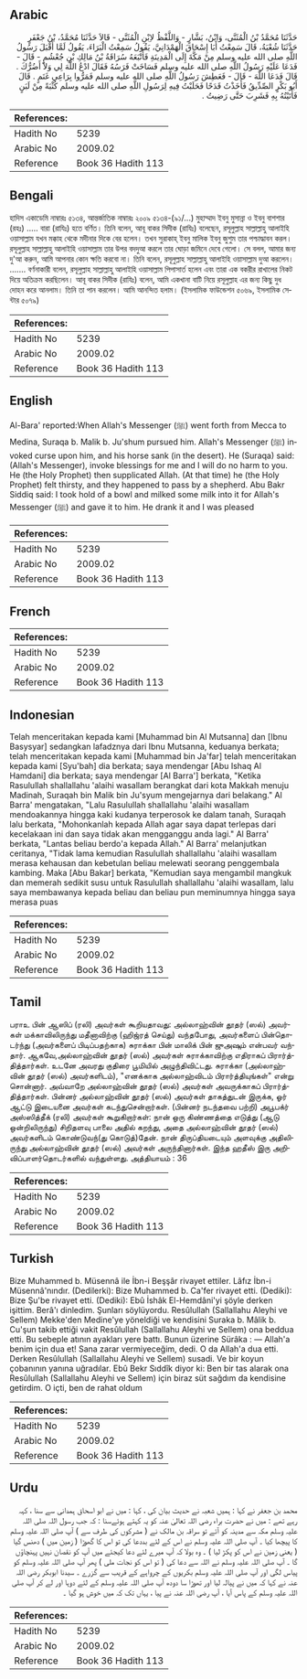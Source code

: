 ## Arabic


<div dir="rtl" lang="ar" style={{fontSize:'larger',backgroundColor:'#f8f9fa',padding:20}}>
حَدَّثَنَا مُحَمَّدُ بْنُ الْمُثَنَّى، وَابْنُ، بَشَّارٍ - وَاللَّفْظُ لاِبْنِ الْمُثَنَّى - قَالاَ حَدَّثَنَا مُحَمَّدُ، بْنُ جَعْفَرٍ حَدَّثَنَا شُعْبَةُ، قَالَ سَمِعْتُ أَبَا إِسْحَاقَ الْهَمْدَانِيَّ، يَقُولُ سَمِعْتُ الْبَرَاءَ، يَقُولُ لَمَّا أَقْبَلَ رَسُولُ اللَّهِ صلى الله عليه وسلم مِنْ مَكَّةَ إِلَى الْمَدِينَةِ فَأَتْبَعَهُ سُرَاقَةُ بْنُ مَالِكِ بْنِ جُعْشُمٍ - قَالَ - فَدَعَا عَلَيْهِ رَسُولُ اللَّهِ صلى الله عليه وسلم فَسَاخَتْ فَرَسُهُ فَقَالَ ادْعُ اللَّهَ لِي وَلاَ أَضُرُّكَ ‏.‏ قَالَ فَدَعَا اللَّهَ - قَالَ - فَعَطِشَ رَسُولُ اللَّهِ صلى الله عليه وسلم فَمَرُّوا بِرَاعِي غَنَمٍ ‏.‏ قَالَ أَبُو بَكْرٍ الصِّدِّيقُ فَأَخَذْتُ قَدَحًا فَحَلَبْتُ فِيهِ لِرَسُولِ اللَّهِ صلى الله عليه وسلم كُثْبَةً مِنْ لَبَنٍ فَأَتَيْتُهُ بِهِ فَشَرِبَ حَتَّى رَضِيتُ ‏.‏
</div>
<div style={{backgroundColor:'#f8f9fa',padding:20, marginBottom: 10}}><table> <thead> <tr> <th>References:</th> <th></th> </tr> </thead> <tbody><tr><td>Hadith No</td><td>5239</td></tr><tr><td>Arabic No</td><td>2009.02</td></tr><tr><td>Reference</td><td>Book 36 Hadith 113</td></tr></tbody></table></div>

## Bengali


<div dir="ltr" lang="bn" style={{fontSize:'larger',backgroundColor:'#f8f9fa',padding:20}}>
হাদিস একাডেমি নাম্বারঃ ৫১৩৪, আন্তর্জাতিক নাম্বারঃ ২০০৯ ৫১৩৪-(৯১/...) মুহাম্মাদ ইবনু মুসান্না ও ইবনু বাশশার (রহঃ) ..... বারা (রাযিঃ) হতে বর্ণিত। তিনি বলেন, আবূ বাকর সিদীক (রাযিঃ) বলেছেন, রসূলুল্লাহ সাল্লাল্লাহু আলাইহি ওয়াসাল্লাম যখন মক্কাহ থেকে মদীনার দিকে বের হলেন। তখন সুরাকাহ্ ইবনু মালিক ইবনু জুশুম তার পশ্চাদ্ধাবন করল। রসূলুল্লাহ সাল্লাল্লাহু আলাইহি ওয়াসাল্লাম তার উপর বদদুআ করলে তার ঘোড়া জমিনে দেবে গেলো। সে বলল, আমার জন্য দু'আ করুন, আমি আপনার কোন ক্ষতি করবো না। তিনি বলেন, রসূলুল্লাহ সাল্লাল্লাহু আলাইহি ওয়াসাল্লাম দুআ করলেন। ....... বর্ণনাকারী বলেন, রসূলুল্লাহ সাল্লাল্লাহু আলাইহি ওয়াসাল্লাম পিপাসার্ত হলেন এবং তারা এক বকরীর রাখালের নিকট দিয়ে অতিক্রম করছিলেন। আবূ বাকর সিদীক (রাযিঃ) বলেন, আমি একখানা বাটি নিয়ে রসূলুল্লাহ এর জন্য কিছু দুধ দোহন করে আনলাম। তিনি তা পান করলেন। আমি আনন্দিত হলাম। (ইসলামিক ফাউন্ডেশন ৫০৬৯, ইসলামিক সেন্টার ৫০৭৯)
</div>
<div style={{backgroundColor:'#f8f9fa',padding:20, marginBottom: 10}}><table> <thead> <tr> <th>References:</th> <th></th> </tr> </thead> <tbody><tr><td>Hadith No</td><td>5239</td></tr><tr><td>Arabic No</td><td>2009.02</td></tr><tr><td>Reference</td><td>Book 36 Hadith 113</td></tr></tbody></table></div>

## English


<div dir="ltr" lang="en" style={{fontSize:'larger',backgroundColor:'#f8f9fa',padding:20}}>
Al-Bara' reported:When Allah's Messenger (ﷺ) went forth from Mecca to Medina, Suraqa b. Malik b. Ju'shum pursued him. Allah's Messenger (ﷺ) invoked curse upon him, and his horse sank (in the desert). He (Suraqa) said: (Allah's Messenger), invoke blessings for me and I will do no harm to you. He (the Holy Prophet) then supplicated Allah. (At that time) he (the Holy Prophet) felt thirsty, and they happened to pass by a shepherd. Abu Bakr Siddiq said: I took hold of a bowl and milked some milk into it for Allah's Messenger (ﷺ) and gave it to him. He drank it and I was pleased
</div>
<div style={{backgroundColor:'#f8f9fa',padding:20, marginBottom: 10}}><table> <thead> <tr> <th>References:</th> <th></th> </tr> </thead> <tbody><tr><td>Hadith No</td><td>5239</td></tr><tr><td>Arabic No</td><td>2009.02</td></tr><tr><td>Reference</td><td>Book 36 Hadith 113</td></tr></tbody></table></div>

## French


<div dir="ltr" lang="fr" style={{fontSize:'larger',backgroundColor:'#f8f9fa',padding:20}}>

</div>
<div style={{backgroundColor:'#f8f9fa',padding:20, marginBottom: 10}}><table> <thead> <tr> <th>References:</th> <th></th> </tr> </thead> <tbody><tr><td>Hadith No</td><td>5239</td></tr><tr><td>Arabic No</td><td>2009.02</td></tr><tr><td>Reference</td><td>Book 36 Hadith 113</td></tr></tbody></table></div>

## Indonesian


<div dir="ltr" lang="id" style={{fontSize:'larger',backgroundColor:'#f8f9fa',padding:20}}>
Telah menceritakan kepada kami [Muhammad bin Al Mutsanna] dan [Ibnu Basysyar] sedangkan lafadznya dari Ibnu Mutsanna, keduanya berkata; telah menceritakan kepada kami [Muhammad bin Ja'far] telah menceritakan kepada kami [Syu'bah] dia berkata; saya mendengar [Abu Ishaq Al Hamdani] dia berkata; saya mendengar [Al Barra'] berkata, "Ketika Rasulullah shallallahu 'alaihi wasallam berangkat dari kota Makkah menuju Madinah, Suraqah bin Malik bin Ju'syum mengejarnya dari belakang." Al Barra' mengatakan, "Lalu Rasulullah shallallahu 'alaihi wasallam mendoakannya hingga kaki kudanya terperosok ke dalam tanah, Suraqah lalu berkata, "Mohonkanlah kepada Allah agar saya dapat terlepas dari kecelakaan ini dan saya tidak akan mengganggu anda lagi." Al Barra' berkata, "Lantas beliau berdo'a kepada Allah." Al Barra' melanjutkan ceritanya, "Tidak lama kemudian Rasulullah shallallahu 'alaihi wasallam merasa kehausan dan kebetulan beliau melewati seorang penggembala kambing. Maka [Abu Bakar] berkata, "Kemudian saya mengambil mangkuk dan memerah sedikit susu untuk Rasulullah shallallahu 'alaihi wasallam, lalu saya membawanya kepada beliau dan beliau pun meminumnya hingga saya merasa puas
</div>
<div style={{backgroundColor:'#f8f9fa',padding:20, marginBottom: 10}}><table> <thead> <tr> <th>References:</th> <th></th> </tr> </thead> <tbody><tr><td>Hadith No</td><td>5239</td></tr><tr><td>Arabic No</td><td>2009.02</td></tr><tr><td>Reference</td><td>Book 36 Hadith 113</td></tr></tbody></table></div>

## Tamil


<div dir="ltr" lang="ta" style={{fontSize:'larger',backgroundColor:'#f8f9fa',padding:20}}>
பராஉ பின் ஆஸிப் (ரலி) அவர்கள் கூறியதாவது: அல்லாஹ்வின் தூதர் (ஸல்) அவர்கள் மக்காவிலிருந்து மதீனாவிற்கு (ஹிஜ்ரத் செய்து) வந்தபோது, அவர்களைப் பின்தொடர்ந்து (அவர்களைப் பிடிப்பதற்காக) சுராக்கா பின் மாலிக் பின் ஜுஅஷும் என்பவர் வந்தார். ஆகவே,அல்லாஹ்வின் தூதர் (ஸல்) அவர்கள் சுராக்காவிற்கு எதிராகப் பிரார்த்தித்தார்கள். உடனே அவரது குதிரை பூமியில் அழுந்திவிட்டது. சுராக்கா (அல்லாஹ்வின் தூதர் (ஸல்) அவர்களிடம்), "எனக்காக அல்லாஹ்விடம் பிரார்த்தியுங்கள்" என்று சொன்னார். அவ்வாறே அல்லாஹ்வின் தூதர் (ஸல்) அவர்கள் அவருக்காகப் பிரார்த்தித்தார்கள். பின்னர் அல்லாஹ்வின் தூதர் (ஸல்) அவர்கள் தாகத்துடன் இருக்க, ஓர் ஆட்டு இடையனை அவர்கள் கடந்துசென்றார்கள். (பின்னர் நடந்தவை பற்றி) அபூபக்ர் அஸ்ஸித்தீக் (ரலி) அவர்கள் கூறுகிறார்கள்: நான் ஒரு கிண்ணத்தை எடுத்து (ஆடு ஒன்றிலிருந்து) சிறிதளவு பாலை அதில் கறந்து, அதை அல்லாஹ்வின் தூதர் (ஸல்) அவர்களிடம் கொண்டுவந்(து கொடுத்)தேன். நான் திருப்தியடையும் அளவுக்கு அதிலிருந்து அல்லாஹ்வின் தூதர் (ஸல்) அவர்கள் அருந்தினார்கள். இந்த ஹதீஸ் இரு அறிவிப்பாளர்தொடர்களில் வந்துள்ளது. அத்தியாயம் : 36
</div>
<div style={{backgroundColor:'#f8f9fa',padding:20, marginBottom: 10}}><table> <thead> <tr> <th>References:</th> <th></th> </tr> </thead> <tbody><tr><td>Hadith No</td><td>5239</td></tr><tr><td>Arabic No</td><td>2009.02</td></tr><tr><td>Reference</td><td>Book 36 Hadith 113</td></tr></tbody></table></div>

## Turkish


<div dir="ltr" lang="tr" style={{fontSize:'larger',backgroundColor:'#f8f9fa',padding:20}}>
Bize Muhammed b. Müsennâ ile İbn-i Beşşâr rivayet ettiler. Lâfız İbn-i Müsennâ'nındır. (Dedilerki): Bize Muhammed b. Ca'fer rivayet etti. (Dediki): Bize Şu'be rivayet etti. (Dediki): Ebû İshâk El-Hemdâni'yi şöyle derken işittim. Berâ'ı dinledim. Şunları söylüyordu. Resûlullah (Sallallahu Aleyhi ve Sellem) Mekke'den Medine'ye yöneldiği ve kendisini Suraka b. Mâlik b. Cu'şun takib ettiği vakit Resûlullah (Sallallahu Aleyhi ve Sellem) ona beddua etti. Bu sebeple atının ayakları yere battı. Bunun üzerine Sürâka : — Allah'a benim için dua et! Sana zarar vermiyeceğim, dedi. O da Allah'a dua etti. Derken Resûlullah (Sallallahu Aleyhi ve Sellem) susadi. Ve bir koyun çobanının yanına uğradılar. Ebû Bekr Sıddîk diyor ki: Ben bir tas alarak ona Resûlullah (Sallallahu Aleyhi ve Sellem) için biraz süt sağdım da kendisine getirdim. O içti, ben de rahat oldum
</div>
<div style={{backgroundColor:'#f8f9fa',padding:20, marginBottom: 10}}><table> <thead> <tr> <th>References:</th> <th></th> </tr> </thead> <tbody><tr><td>Hadith No</td><td>5239</td></tr><tr><td>Arabic No</td><td>2009.02</td></tr><tr><td>Reference</td><td>Book 36 Hadith 113</td></tr></tbody></table></div>

## Urdu


<div dir="rtl" lang="ur" style={{fontSize:'larger',backgroundColor:'#f8f9fa',padding:20}}>
محمد بن جعفر نے کہا : ہمیں شعبہ نے حدیث بیان کی ، کہا : میں نے ابو اسحاق ہمدانی سے سنا ، کہہ رہے تھے : میں نے حضرت براء رضی اللہ تعالیٰ عنہ کو یہ کہتے ہوئےسنا : کہ جب رسول اللہ صلی اللہ علیہ وسلم مکہ سے مدینہ کو آئے تو سراقہ بن مالک نے ( مشرکوں کی طرف سے ) آپ صلی اللہ علیہ وسلم کا پیچھا کیا ۔ آپ صلی اللہ علیہ وسلم نے اس کے لئے بددعا کی تو اس کا گھوڑا ( زمین میں ) دھنس گیا ( یعنی زمین نے اس کو پکڑ لیا ) ۔ وہ بولا کہ آپ میرے لئے دعا کیجئے میں آپ کو نقصان نہیں پہنچاؤں گا ۔ آپ صلی اللہ علیہ وسلم نے اللہ سے دعا کی ( تو اس کو نجات ملی ) پھر آپ صلی اللہ علیہ وسلم کو پیاس لگی اور آپ صلی اللہ علیہ وسلم بکریوں کے چرواہے کے قریب سے گزرے ۔ سیدنا ابوبکر رضی اللہ عنہ نے کہا کہ میں نے پیالہ لیا اور تھوڑا سا دودھ آپ صلی اللہ علیہ وسلم کے لئے دوہا اور لے کر آپ صلی اللہ علیہ وسلم کے پاس آیا ، آپ رضی اللہ عنہ نے پیا ، یہاں تک کہ میں خوش ہو گیا ۔
</div>
<div style={{backgroundColor:'#f8f9fa',padding:20, marginBottom: 10}}><table> <thead> <tr> <th>References:</th> <th></th> </tr> </thead> <tbody><tr><td>Hadith No</td><td>5239</td></tr><tr><td>Arabic No</td><td>2009.02</td></tr><tr><td>Reference</td><td>Book 36 Hadith 113</td></tr></tbody></table></div>